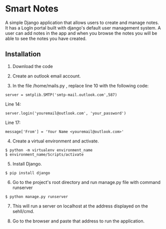 # Smart Notes

A simple Django application that allows users to create and manage notes. It has a LogIn portal built with django's default user management system. A user can add notes in the app and when you browse the notes you will be able to see the notes you have created.

## Installation 

1. Download the code

2. Create an outlook email account.

3. In the file /home/mails.py , replace line 10 with the following code:

```
server = smtplib.SMTP('smtp-mail.outlook.com',587)
```

Line 14:

```
server.login('youremail@outlook.com', 'your_password')
```

Line 17:

```
message['From'] = 'Your Name <youremail@outlook.com>'
```

4. Create a virtual environment and activate.

```
$ python -m virtualenv environment_name
$ environment_name/Scripts/activate
```

5. Install Django.
```
$ pip install django
```

6. Go to the project's root directory and run manage.py file with command runserver

```
$ python manage.py runserver
```

7. This will run a server on localhost at the address displayed on the sehll/cmd.

8. Go to the browser and paste that address to run the application.